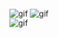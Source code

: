 ![gif](https://i.pinimg.com/originals/e5/4a/fa/e54afabd75adb33464e85f2687b43f87.gif)
![gif](https://i.pinimg.com/originals/b8/57/da/b857da272aedab1656d9522dcc5e0d32.gif)
</br>
![gif](https://i.pinimg.com/originals/4e/9e/1f/4e9e1f5a41b738e3066d135da871a46c.gif)
